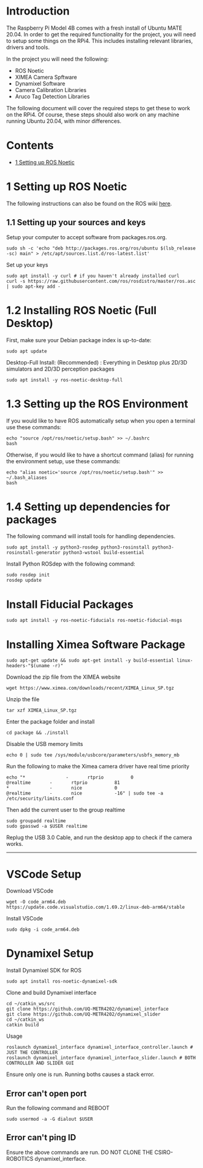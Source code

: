 # Introduction
The Raspberry Pi Model 4B comes with a fresh install of Ubuntu MATE 20.04.
In order to get the required functionality for the project, you will need to setup some things on the RPi4.
This includes installing relevant libraries, drivers and tools.

In the project you will need the following:
- ROS Noetic
- XIMEA Camera Spftware
- Dynamixel Software
- Camera Calibration Libraries
- Aruco Tag Detection Libraries

The following document will cover the required steps to get these to work on the RPi4.
Of course, these steps should also work on any machine running Ubuntu 20.04, with minor differences.

# Contents
- [1 Setting up ROS Noetic](1-setting-up-ros-noetic)

# 1 Setting up ROS Noetic

The following instructions can also be found on the ROS wiki [here](http://wiki.ros.org/noetic/Installation/Ubuntu).

## 1.1 Setting up your sources and keys

Setup your computer to accept software from packages.ros.org.

```console
sudo sh -c 'echo "deb http://packages.ros.org/ros/ubuntu $(lsb_release -sc) main" > /etc/apt/sources.list.d/ros-latest.list'
```

Set up your keys

```console
sudo apt install -y curl # if you haven't already installed curl
curl -s https://raw.githubusercontent.com/ros/rosdistro/master/ros.asc | sudo apt-key add -
```
#  1.2 Installing ROS Noetic (Full Desktop)
First, make sure your Debian package index is up-to-date:
```console
sudo apt update
```

Desktop-Full Install: (Recommended) : Everything in Desktop plus 2D/3D simulators and 2D/3D perception packages

```console
sudo apt install -y ros-noetic-desktop-full
```
    
# 1.3 Setting up the ROS Environment

If you would like to have ROS automatically setup when you open a terminal use these commands:
```console
echo "source /opt/ros/noetic/setup.bash" >> ~/.bashrc
bash
```
Otherwise, if you would like to have a shortcut command (alias) for running the environment setup, use these commands:

```console
echo "alias noetic='source /opt/ros/noetic/setup.bash'" >> ~/.bash_aliases
bash
```

# 1.4 Setting up dependencies for packages
The following command will install tools for handling dependencies.
```console
sudo apt install -y python3-rosdep python3-rosinstall python3-rosinstall-generator python3-wstool build-essential
```
Install Python ROSdep with the following command:
```console
sudo rosdep init
rosdep update
```

# Install Fiducial Packages
```console
sudo apt install -y ros-noetic-fiducials ros-noetic-fiducial-msgs
```

# Installing Ximea Software Package
```console
sudo apt-get update && sudo apt-get install -y build-essential linux-headers-"$(uname -r)" 
```
Download the zip file from the XIMEA website
```console
wget https://www.ximea.com/downloads/recent/XIMEA_Linux_SP.tgz
```
Unzip the file
```console
tar xzf XIMEA_Linux_SP.tgz
```
Enter the package folder and install
```console
cd package && ./install
```

Disable the USB memory limits
```console
echo 0 | sudo tee /sys/module/usbcore/parameters/usbfs_memory_mb
```
Run the following to make the Ximea camera driver have real time priority
```console
echo "*               -       rtprio          0
@realtime       -       rtprio          81
*               -       nice            0
@realtime       -       nice            -16" | sudo tee -a /etc/security/limits.conf
```
Then add the current user to the group realtime
```console
sudo groupadd realtime
sudo gpasswd -a $USER realtime
```

Replug the USB 3.0 Cable, and run the desktop app to check if the camera works.

---

# VSCode Setup

Download VSCode
```console
wget -O code_arm64.deb https://update.code.visualstudio.com/1.69.2/linux-deb-arm64/stable
```
Install VSCode
```console
sudo dpkg -i code_arm64.deb
```


# Dynamixel Setup

Install Dynamixel SDK for ROS
```console
sudo apt install ros-noetic-dynamixel-sdk
```

Clone and build Dynamixel interface
```console
cd ~/catkin_ws/src
git clone https://github.com/UQ-METR4202/dynamixel_interface
git clone https://github.com/UQ-METR4202/dynamixel_slider
cd ~/catkin_ws
catkin build
```

Usage
```console
roslaunch dynamixel_interface dynamixel_interface_controller.launch # JUST THE CONTROLLER
roslaunch dynamixel_interface dynamixel_interface_slider.launch # BOTH CONTROLLER AND SLIDER GUI
```
Ensure only one is run. Running boths causes a stack error.

## Error can't open port
Run the following command and REBOOT
```console
sudo usermod -a -G dialout $USER
```

## Error can't ping ID #
Ensure the above commands are run. DO NOT CLONE THE CSIRO-ROBOTICS dynamixel_interface.
